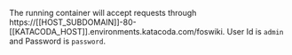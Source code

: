 
The running container will accept requests through https://[[HOST\_SUBDOMAIN]]-80-[[KATACODA\_HOST]].environments.katacoda.com/foswiki. User Id is `admin` and Password is `password`.